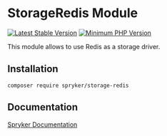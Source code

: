 # StorageRedis Module
[![Latest Stable Version](https://poser.pugx.org/spryker/storage-redis/v/stable.svg)](https://packagist.org/packages/spryker/storage-redis)
[![Minimum PHP Version](https://img.shields.io/badge/php-%3E%3D%207.3-8892BF.svg)](https://php.net/)

This module allows to use Redis as a storage driver.

## Installation

```
composer require spryker/storage-redis
```

## Documentation

[Spryker Documentation](https://documentation.spryker.com/module_guide/overview.htm)
